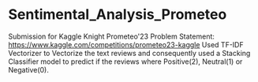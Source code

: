 # Sentimental_Analysis_Prometeo
Submission for Kaggle Knight Prometeo'23
Problem Statement: https://www.kaggle.com/competitions/prometeo23-kaggle
Used TF-IDF Vectorizer to Vectorize the text reviews and consequently used a Stacking Classifier model to predict if the reviews where Positive(2), Neutral(1) or Negative(0).
 
